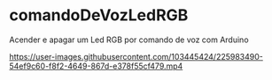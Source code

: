 # comandoDeVozLedRGB
Acender e apagar um Led RGB por comando de voz com Arduino


https://user-images.githubusercontent.com/103445424/225983490-54ef9c60-f8f2-4649-867d-e378f55cf479.mp4

